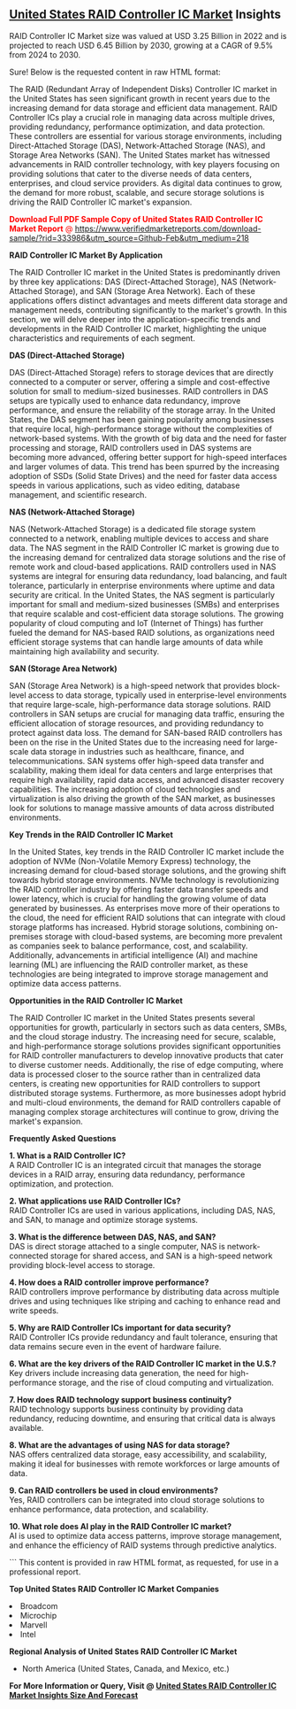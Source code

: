 <h2><a href="https://www.verifiedmarketreports.com/download-sample/?rid=333986&amp;utm_source=Github-Feb&amp;utm_medium=218" target="_blank">United States RAID Controller IC Market</a> Insights</h2><p>RAID Controller IC Market size was valued at USD 3.25 Billion in 2022 and is projected to reach USD 6.45 Billion by 2030, growing at a CAGR of 9.5% from 2024 to 2030.</p><p>Sure! Below is the requested content in raw HTML format:  <p>The RAID (Redundant Array of Independent Disks) Controller IC market in the United States has seen significant growth in recent years due to the increasing demand for data storage and efficient data management. RAID Controller ICs play a crucial role in managing data across multiple drives, providing redundancy, performance optimization, and data protection. These controllers are essential for various storage environments, including Direct-Attached Storage (DAS), Network-Attached Storage (NAS), and Storage Area Networks (SAN). The United States market has witnessed advancements in RAID controller technology, with key players focusing on providing solutions that cater to the diverse needs of data centers, enterprises, and cloud service providers. As digital data continues to grow, the demand for more robust, scalable, and secure storage solutions is driving the RAID Controller IC market's expansion. <p><span class=""><span style="color: #ff0000;"><strong>Download Full PDF Sample Copy of United States RAID Controller IC Market Report</strong> @ </span><a href="https://www.verifiedmarketreports.com/download-sample/?rid=333986&amp;utm_source=Github-Feb&amp;utm_medium=218" target="_blank">https://www.verifiedmarketreports.com/download-sample/?rid=333986&amp;utm_source=Github-Feb&amp;utm_medium=218</a></span></p></p> <p><strong>RAID Controller IC Market By Application</strong></p> <p>The RAID Controller IC market in the United States is predominantly driven by three key applications: DAS (Direct-Attached Storage), NAS (Network-Attached Storage), and SAN (Storage Area Network). Each of these applications offers distinct advantages and meets different data storage and management needs, contributing significantly to the market's growth. In this section, we will delve deeper into the application-specific trends and developments in the RAID Controller IC market, highlighting the unique characteristics and requirements of each segment.</p> <p><strong>DAS (Direct-Attached Storage)</strong></p> <p>DAS (Direct-Attached Storage) refers to storage devices that are directly connected to a computer or server, offering a simple and cost-effective solution for small to medium-sized businesses. RAID controllers in DAS setups are typically used to enhance data redundancy, improve performance, and ensure the reliability of the storage array. In the United States, the DAS segment has been gaining popularity among businesses that require local, high-performance storage without the complexities of network-based systems. With the growth of big data and the need for faster processing and storage, RAID controllers used in DAS systems are becoming more advanced, offering better support for high-speed interfaces and larger volumes of data. This trend has been spurred by the increasing adoption of SSDs (Solid State Drives) and the need for faster data access speeds in various applications, such as video editing, database management, and scientific research. <p><strong>NAS (Network-Attached Storage)</strong></p> <p>NAS (Network-Attached Storage) is a dedicated file storage system connected to a network, enabling multiple devices to access and share data. The NAS segment in the RAID Controller IC market is growing due to the increasing demand for centralized data storage solutions and the rise of remote work and cloud-based applications. RAID controllers used in NAS systems are integral for ensuring data redundancy, load balancing, and fault tolerance, particularly in enterprise environments where uptime and data security are critical. In the United States, the NAS segment is particularly important for small and medium-sized businesses (SMBs) and enterprises that require scalable and cost-efficient data storage solutions. The growing popularity of cloud computing and IoT (Internet of Things) has further fueled the demand for NAS-based RAID solutions, as organizations need efficient storage systems that can handle large amounts of data while maintaining high availability and security. <p><strong>SAN (Storage Area Network)</strong></p> <p>SAN (Storage Area Network) is a high-speed network that provides block-level access to data storage, typically used in enterprise-level environments that require large-scale, high-performance data storage solutions. RAID controllers in SAN setups are crucial for managing data traffic, ensuring the efficient allocation of storage resources, and providing redundancy to protect against data loss. The demand for SAN-based RAID controllers has been on the rise in the United States due to the increasing need for large-scale data storage in industries such as healthcare, finance, and telecommunications. SAN systems offer high-speed data transfer and scalability, making them ideal for data centers and large enterprises that require high availability, rapid data access, and advanced disaster recovery capabilities. The increasing adoption of cloud technologies and virtualization is also driving the growth of the SAN market, as businesses look for solutions to manage massive amounts of data across distributed environments. <p><strong>Key Trends in the RAID Controller IC Market</strong></p> <p>In the United States, key trends in the RAID Controller IC market include the adoption of NVMe (Non-Volatile Memory Express) technology, the increasing demand for cloud-based storage solutions, and the growing shift towards hybrid storage environments. NVMe technology is revolutionizing the RAID controller industry by offering faster data transfer speeds and lower latency, which is crucial for handling the growing volume of data generated by businesses. As enterprises move more of their operations to the cloud, the need for efficient RAID solutions that can integrate with cloud storage platforms has increased. Hybrid storage solutions, combining on-premises storage with cloud-based systems, are becoming more prevalent as companies seek to balance performance, cost, and scalability. Additionally, advancements in artificial intelligence (AI) and machine learning (ML) are influencing the RAID controller market, as these technologies are being integrated to improve storage management and optimize data access patterns. <p><strong>Opportunities in the RAID Controller IC Market</strong></p> <p>The RAID Controller IC market in the United States presents several opportunities for growth, particularly in sectors such as data centers, SMBs, and the cloud storage industry. The increasing need for secure, scalable, and high-performance storage solutions provides significant opportunities for RAID controller manufacturers to develop innovative products that cater to diverse customer needs. Additionally, the rise of edge computing, where data is processed closer to the source rather than in centralized data centers, is creating new opportunities for RAID controllers to support distributed storage systems. Furthermore, as more businesses adopt hybrid and multi-cloud environments, the demand for RAID controllers capable of managing complex storage architectures will continue to grow, driving the market's expansion. <p><strong>Frequently Asked Questions</strong></p> <p><strong>1. What is a RAID Controller IC?</strong><br> A RAID Controller IC is an integrated circuit that manages the storage devices in a RAID array, ensuring data redundancy, performance optimization, and protection.</p> <p><strong>2. What applications use RAID Controller ICs?</strong><br> RAID Controller ICs are used in various applications, including DAS, NAS, and SAN, to manage and optimize storage systems.</p> <p><strong>3. What is the difference between DAS, NAS, and SAN?</strong><br> DAS is direct storage attached to a single computer, NAS is network-connected storage for shared access, and SAN is a high-speed network providing block-level access to storage.</p> <p><strong>4. How does a RAID controller improve performance?</strong><br> RAID controllers improve performance by distributing data across multiple drives and using techniques like striping and caching to enhance read and write speeds.</p> <p><strong>5. Why are RAID Controller ICs important for data security?</strong><br> RAID Controller ICs provide redundancy and fault tolerance, ensuring that data remains secure even in the event of hardware failure.</p> <p><strong>6. What are the key drivers of the RAID Controller IC market in the U.S.?</strong><br> Key drivers include increasing data generation, the need for high-performance storage, and the rise of cloud computing and virtualization.</p> <p><strong>7. How does RAID technology support business continuity?</strong><br> RAID technology supports business continuity by providing data redundancy, reducing downtime, and ensuring that critical data is always available.</p> <p><strong>8. What are the advantages of using NAS for data storage?</strong><br> NAS offers centralized data storage, easy accessibility, and scalability, making it ideal for businesses with remote workforces or large amounts of data.</p> <p><strong>9. Can RAID controllers be used in cloud environments?</strong><br> Yes, RAID controllers can be integrated into cloud storage solutions to enhance performance, data protection, and scalability.</p> <p><strong>10. What role does AI play in the RAID Controller IC market?</strong><br> AI is used to optimize data access patterns, improve storage management, and enhance the efficiency of RAID systems through predictive analytics.</p> ``` This content is provided in raw HTML format, as requested, for use in a professional report.</p><p><strong>Top United States RAID Controller IC Market Companies</strong></p><div data-test-id=""><p><li>Broadcom</li><li> Microchip</li><li> Marvell</li><li> Intel</li></p><div><strong>Regional Analysis of&nbsp;United States RAID Controller IC Market</strong></div><ul><li dir="ltr"><p dir="ltr">North America&nbsp;(United States, Canada, and Mexico, etc.)</p></li></ul><p><strong>For More Information or Query, Visit @&nbsp;</strong><strong><a href="https://www.verifiedmarketreports.com/product/raid-controller-ic-market/?utm_source=Github-Feb&amp;utm_medium=218" target="_blank">United States RAID Controller IC Market Insights Size And Forecast</a></strong></p></div>
